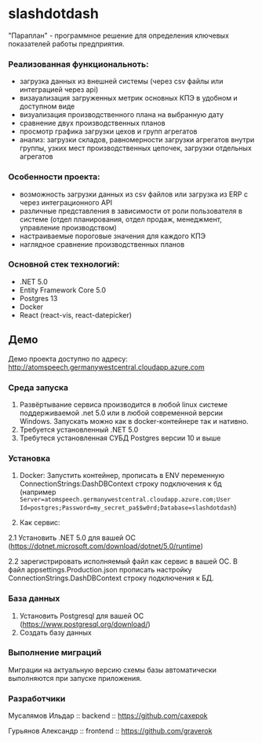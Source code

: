 # slashdotdash
"Параплан" - программное решение для определения ключевых показателей работы предприятия.

### Реализованная функциональноть:
 - загрузка данных из внешней системы (через csv файлы или интеграцией через api)
 - визауализация загруженных метрик основных КПЭ в удобном и доступном виде
 - визуализация производственного плана на выбранную дату
 - сравнение двух производственных планов
 - просмотр графика загрузки цехов и групп агрегатов
 - анализ: загрузки складов, равномерности загрузки агрегатов внутри группы, узких мест производственных цепочек, загрузки отдельных агрегатов

### Особенности проекта:
 - возможность загрузки данных из csv файлов или загрузка из ERP с через интеграционного API
 - различные представления в зависимости от роли пользователя в системе (отдел планирования, отдел продаж, менеджмент, управление производством)
 - настраиваемые пороговые значения для каждого КПЭ
 - наглядное сравнение производственных планов

### Основной стек технологий:

 - .NET 5.0
 - Entity Framework Core 5.0
 - Postgres 13
 - Docker
 - React (react-vis, react-datepicker)

## Демо
Демо проекта доступно по адресу: http://atomspeech.germanywestcentral.cloudapp.azure.com

### Среда запуска
1. Развёртывание сервиса производится в любой linux системе поддерживаемой .net 5.0 или в любой современной версии Windows. Запускать можно как в docker-контейнере так и нативно.
2. Требуется установленный .NET 5.0
3. Требутеся установленная СУБД Postgres версии 10 и выше

### Установка
1. Docker: Запустить контейнер, прописать в ENV переменную ConnectionStrings:DashDBContext строку подключения к бд (например `Server=atomspeech.germanywestcentral.cloudapp.azure.com;User Id=postgres;Password=my_secret_pa$$w0rd;Database=slashdotdash`)

2. Как сервис:

2.1 Установить .NET 5.0 для вашей ОС (https://dotnet.microsoft.com/download/dotnet/5.0/runtime)

2.2 зарегистрировать исполняемый файл как сервис в вашей ОС. В файл appsettings.Production.json прописать настройку ConnectionStrings.DashDBContext строку подключения к БД.

### База данных
1. Установить Postgresql для вашей ОС (https://www.postgresql.org/download/)
2. Создать базу данных

### Выполнение миграций
Миграции на актуальную версию схемы базы автоматически выполняются при запуске приложения.

### Разработчики
Мусалямов Ильдар :: backend :: https://github.com/caxepok

Гурьянов Александр :: frontend :: https://github.com/graverok
